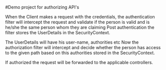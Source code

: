 #Demo project for authorizing API's

When the Client makes a request with the credentials, the authentication filter will intercept the request and validate if the person is valid and is
he/she the same person whom they are claiming Post authentication the filter stores the UserDetails in the SecurityContext.

The UserDetails will have his user-name, authorities etc Now the authorization filter will intercept and decide whether the person has access to the given path based on this authorities stored in the SecurityContext.

If authorized the request will be forwarded to the applicable controllers.